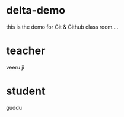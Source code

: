 # delta-demo
this is the demo for Git &amp; Github class room....

# teacher
veeru ji
# student 
guddu

